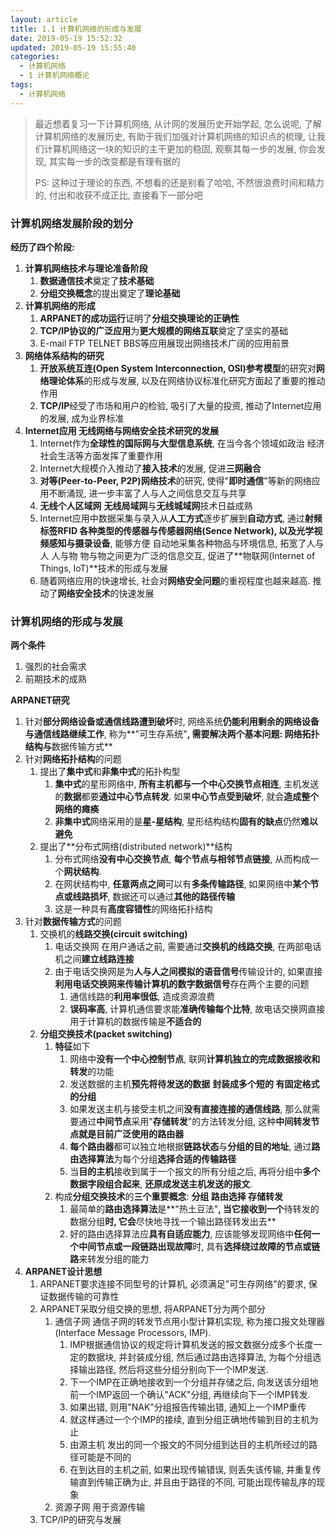 ```yaml
---
layout: article
title: 1.1 计算机网络的形成与发展
date: 2019-05-19 15:52:32
updated: 2019-05-19 15:55:40
categories: 
  - 计算机网络
  - 1 计算机网络概论
tags: 
  - 计算机网络
---
```


> 最近想着复习一下计算机网络, 从计网的发展历史开始学起, 怎么说呢, 了解计算机网络的发展历史, 有助于我们加强对计算机网络的知识点的梳理, 让我们计算机网络这一块的知识的主干更加的稳固, 观察其每一步的发展, 你会发现, 其实每一步的改变都是有理有据的
>
> PS: 这种过于理论的东西, 不想看的还是别看了哈哈, 不然很浪费时间和精力的, 付出和收获不成正比, 直接看下一部分吧

### 计算机网络发展阶段的划分

**经历了四个阶段:**

1. **计算机网络技术与理论准备阶段**
   1. **数据通信技术**奠定了**技术基础**
   2. **分组交换概念**的提出奠定了**理论基础**
2. **计算机网络的形成**
   1. **ARPANET的成功运行**证明了**分组交换理论的正确性**
   2. **TCP/IP协议的广泛应用**为**更大规模的网络互联**奠定了坚实的基础
   3. E-mail FTP TELNET BBS等应用展现出网络技术广阔的应用前景
3. **网络体系结构的研究**
   1. **开放系统互连(Open System Interconnection, OSI)参考模型**的研究对**网络理论体系**的形成与发展, 以及在网络协议标准化研究方面起了重要的推动作用
   2. **TCP/IP**经受了市场和用户的检验, 吸引了大量的投资, 推动了Internet应用的发展, 成为业界标准
4. **Internet应用 无线网络与网络安全技术研究的发展**
   1. Internet作为**全球性的国际网与大型信息系统**, 在当今各个领域如政治 经济 社会生活等方面发挥了重要作用
   2. Internet大规模介入推动了**接入技术**的发展, 促进**三网融合**
   3. **对等(Peer-to-Peer, P2P)网络技术**的研究, 使得"**即时通信**"等新的网络应用不断涌现, 进一步丰富了人与人之间信息交互与共享
   4. **无线个人区域网** **无线局域网**与**无线城域网**技术日益成熟
   5. Internet应用中数据采集与录入从**人工方式**逐步扩展到**自动方式**, 通过**射频标签RFID 各种类型的传感器与传感器网络(Sence Network), 以及光学视频感知与摄录设备**, 能够方便 自动地采集各种物品与环境信息, 拓宽了人与人 人与物 物与物之间更为广泛的信息交互, 促进了**物联网(Internet of Things, IoT)**技术的形成与发展
   6. 随着网络应用的快速增长, 社会对**网络安全问题**的重视程度也越来越高. 推动了**网络安全技术**的快速发展



### 计算机网络的形成与发展

**两个条件**

1. 强烈的社会需求
2. 前期技术的成熟

**ARPANET研究**

1. 针对**部分网络设备或通信线路遭到破坏**时, 网络系统**仍能利用剩余的网络设备与通信线路继续工作**, 称为**"可生存系统"**, 需要解决两个基本问题: **网络拓扑结构**与**数据传输方式**
2. 针对**网络拓扑结构**的问题
   1. 提出了**集中式**和**非集中式**的拓扑构型
      1. **集中式**的星形网络中, **所有主机都与一个中心交换节点相连**, 主机发送的**数据**都要**通过中心节点转发**. 如果**中心节点受到破坏**, 就会**造成整个网络的瘫痪**
      2. **非集中式**网络采用的是**星-星结构**, 星形结构结构**固有的缺点**仍然**难以避免**
   2. 提出了**分布式网络(distributed network)**结构
      1. 分布式网络**没有中心交换节点**, **每个节点与相邻节点链接**, 从而构成一个**网状结构**.
      2. 在网状结构中, **任意两点之间**可以有**多条传输路径**, 如果网络中**某个节点或线路损坏**, 数据还可以通过**其他的路径传输**
      3. 这是一种具有**高度容错性**的网络拓扑结构
3. 针对**数据传输方式**的问题
   1. 交换机的**线路交换(circuit switching)**
      1. 电话交换网 在用户通话之前, 需要通过**交换机的线路交换**, 在两部电话机之间**建立线路连接**
      2. 由于电话交换网是为**人与人之间模拟的语音信号**传输设计的, 如果直接**利用电话交换网来传输计算机的数字数据信号**存在两个主要的问题
         1. 通信线路的**利用率很低**, 造成资源浪费
         2. **误码率高**, 计算机通信要求能**准确传输每个比特**, 故电话交换网直接用于计算机的数据传输是**不适合的**
   2. **分组交换技术(packet switching)**
      1. **特征**如下
         1. 网络中**没有一个中心控制节点**, 联网**计算机独立的完成数据接收和转发**的功能
         2. 发送数据的主机**预先将待发送的数据**  **封装成多个短的 有固定格式的分组**
         3. 如果发送主机与接受主机之间**没有直接连接的通信线路**, 那么就需要通过**中间节点**采用"**存储转发**"的方法转发分组, 这种**中间转发节点就是目前广泛使用的路由器**
         4. **每个路由器**都可以独立地根据**链路状态**与**分组的目的地址**, 通过**路由选择算法**为每个分组**选择合适的传输路径**
         5. 当**目的主机**接收到属于一个报文的所有分组之后, 再将分组中**多个数据字段组合起来**, **还原成发送主机发送的报文**.
      2. 构成**分组交换技术**的**三个重要概念**: **分组 路由选择 存储转发**
         1. 最简单的**路由选择算法**是**"热土豆法"**, 当它接收到一个**待转发的数据分组**时, 它会**尽快地寻找一个输出路径转发出去**
         2. 好的路由选择算法应**具有自适应能力**, 应该能够发现网络中**任何一个中间节点或一段链路出现故障**时, 具有**选择绕过故障的节点或链路**来转发分组的能力
4. **ARPANET设计思想**
   1. ARPANET要求连接不同型号的计算机, 必须满足"可生存网络"的要求, 保证数据传输的可靠性
   2. ARPANET采取分组交换的思想, 将ARPANET分为两个部分
      1. 通信子网 通信子网的转发节点用小型计算机实现, 称为接口报文处理器(Interface Message Processors, IMP). 
         1. IMP根据通信协议的规定将计算机发送的报文数据分成多个长度一定的数据块, 并封装成分组, 然后通过路由选择算法, 为每个分组选择输出路径, 然后将这些分组分别向下一个IMP发送.
         2. 下一个IMP在正确地接收到一个分组并存储之后, 向发送该分组地前一个IMP返回一个确认"ACK"分组, 再继续向下一个IMP转发.
         3. 如果出错, 则用"NAK"分组报告传输出错, 通知上一个IMP重传
         4. 就这样通过一个个IMP的接续, 直到分组正确地传输到目的主机为止
         5. 由源主机 发出的同一个报文的不同分组到达目的主机所经过的路径可能是不同的
         6. 在到达目的主机之前, 如果出现传输错误, 则丢失该传输, 并重复传输直到传输正确为止, 并且由于路径的不同, 可能出现传输乱序的现象
      2. 资源子网 用于资源传输
   3. TCP/IP的研究与发展



